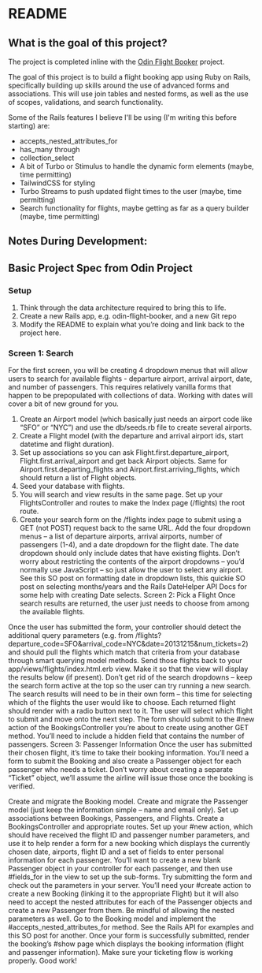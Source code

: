# README

## What is the goal of this project?

The project is completed inline with the [Odin Flight Booker](https://www.theodinproject.com/lessons/ruby-on-rails-flight-booker) project.

The goal of this project is to build a flight booking app using Ruby on Rails, specifically building up skills around the use of advanced forms and associations.
This will use join tables and nested forms, as well as the use of scopes, validations, and search functionality.

Some of the Rails features I believe I'll be using (I'm writing this before starting) are:
 - accepts_nested_attributes_for
 - has_many through
 - collection_select
 - A bit of Turbo or Stimulus to handle the dynamic form elements (maybe, time permitting)
 - TailwindCSS for styling
 - Turbo Streams to push updated flight times to the user (maybe, time permitting)
 - Search functionality for flights, maybe getting as far as a query builder (maybe, time permitting)

## Notes During Development:


## Basic Project Spec from Odin Project

### Setup
 1. Think through the data architecture required to bring this to life.
 2. Create a new Rails app, e.g. odin-flight-booker, and a new Git repo
 3. Modify the README to explain what you’re doing and link back to the project here.

### Screen 1: Search

For the first screen, you will be creating 4 dropdown menus that will allow users to search for available flights - departure airport, arrival airport, date, and number of passengers. This requires relatively vanilla forms that happen to be prepopulated with collections of data. Working with dates will cover a bit of new ground for you.

 1. Create an Airport model (which basically just needs an airport code like “SFO” or “NYC”) and use the db/seeds.rb file to create several airports.
 2. Create a Flight model (with the departure and arrival airport ids, start datetime and flight duration).
 3. Set up associations so you can ask Flight.first.departure_airport, Flight.first.arrival_airport and get back Airport objects. Same for Airport.first.departing_flights and Airport.first.arriving_flights, which should return a list of Flight objects.
 4. Seed your database with flights.
 5. You will search and view results in the same page. Set up your FlightsController and routes to make the Index page (/flights) the root route.
 6. Create your search form on the /flights index page to submit using a GET (not POST) request back to the same URL.
Add the four dropdown menus – a list of departure airports, arrival airports, number of passengers (1-4), and a date dropdown for the flight date. The date dropdown should only include dates that have existing flights. Don’t worry about restricting the contents of the airport dropdowns – you’d normally use JavaScript – so just allow the user to select any airport. See this SO post on formatting date in dropdown lists, this quickie SO post on selecting months/years and the Rails DateHelper API Docs for some help with creating Date selects.
Screen 2: Pick a Flight
Once search results are returned, the user just needs to choose from among the available flights.

Once the user has submitted the form, your controller should detect the additional query parameters (e.g. from /flights?departure_code=SFO&arrival_code=NYC&date=20131215&num_tickets=2) and should pull the flights which match that criteria from your database through smart querying model methods.
Send those flights back to your app/views/flights/index.html.erb view. Make it so that the view will display the results below (if present).
Don’t get rid of the search dropdowns – keep the search form active at the top so the user can try running a new search.
The search results will need to be in their own form – this time for selecting which of the flights the user would like to choose. Each returned flight should render with a radio button next to it. The user will select which flight to submit and move onto the next step. The form should submit to the #new action of the BookingsController you’re about to create using another GET method. You’ll need to include a hidden field that contains the number of passengers.
Screen 3: Passenger Information
Once the user has submitted their chosen flight, it’s time to take their booking information. You’ll need a form to submit the Booking and also create a Passenger object for each passenger who needs a ticket. Don’t worry about creating a separate “Ticket” object, we’ll assume the airline will issue those once the booking is verified.

Create and migrate the Booking model.
Create and migrate the Passenger model (just keep the information simple – name and email only).
Set up associations between Bookings, Passengers, and Flights.
Create a BookingsController and appropriate routes.
Set up your #new action, which should have received the flight ID and passenger number parameters, and use it to help render a form for a new booking which displays the currently chosen date, airports, flight ID and a set of fields to enter personal information for each passenger. You’ll want to create a new blank Passenger object in your controller for each passenger, and then use #fields_for in the view to set up the sub-forms.
Try submitting the form and check out the parameters in your server.
You’ll need your #create action to create a new Booking (linking it to the appropriate Flight) but it will also need to accept the nested attributes for each of the Passenger objects and create a new Passenger from them. Be mindful of allowing the nested parameters as well.
Go to the Booking model and implement the #accepts_nested_attributes_for method. See the Rails API for examples and this SO post for another.
Once your form is successfully submitted, render the booking’s #show page which displays the booking information (flight and passenger information).
Make sure your ticketing flow is working properly. Good work!